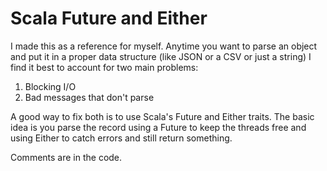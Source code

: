 # Scala Future and Either

I made this as a reference for myself. Anytime you want
to parse an object and put it in a proper data structure
(like JSON or a CSV or just a string) I find it best to account for two main problems:

1. Blocking I/O
2. Bad messages that don't parse

A good way to fix both is to use Scala's Future and Either traits. The basic idea is you parse the
record using a Future to keep the threads free and using Either to catch
errors and still return something.

Comments are in the code.